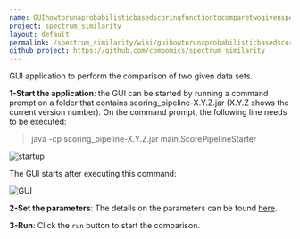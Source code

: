 ```yaml
---
name: GUIhowtorunaprobabilisticbasedscoringfunctiontocomparetwogivenspectradatasets
project: spectrum_similarity
layout: default
permalink: /spectrum_similarity/wiki/guihowtorunaprobabilisticbasedscoringfunctiontocomparetwogivenspectradatasets.html
github_project: https://github.com/compomics/spectrum_similarity
---
```


GUI application to perform the comparison of two given data sets.

**1-Start the application**: the GUI can be started by running a command prompt on a folder that contains scoring_pipeline-X.Y.Z.jar (X.Y.Z shows the current version number). On the command prompt, the following line needs to be executed:

> java -cp scoring_pipeline-X.Y.Z.jar main.ScorePipelineStarter
 
![startup](https://dl.dropboxusercontent.com/u/10018463/github_wiki_pages/comparison/step1_startup.PNG)

The GUI starts after executing this command:

![GUI](https://dl.dropboxusercontent.com/u/10018463/github_wiki_pages/comparison/step2_pairwiseGUI.PNG)

**2-Set the parameters**: The details on the parameters can be found [here](/spectrum_similarity/wiki/setting-parameters-of-the-gui-for-the-comparison-of-cumulative-binomial-derived-scoring-function.html).

**3-Run**: Click the `run` button to start the comparison.

